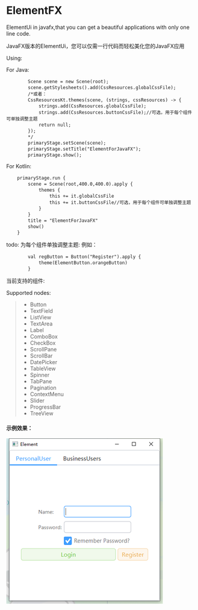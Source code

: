 # ElementFX

ElementUi in javafx,that you can get a beautiful applications with only one line code.

JavaFX版本的ElementUi，您可以仅需一行代码而轻松美化您的JavaFX应用

Using:

For Java:
```
        Scene scene = new Scene(root);
        scene.getStylesheets().add(CssResources.globalCssFile);
        /*或者：
        CssResourcesKt.themes(scene, (strings, cssResources) -> {
            strings.add(CssResources.globalCssFile);
            strings.add(CssResources.buttonCssFile);//可选，用于每个组件可单独调整主题
            return null;
        });
        */
        primaryStage.setScene(scene);
        primaryStage.setTitle("ElementForJavaFX");
        primaryStage.show();
```


For Kotlin:

```
    primaryStage.run {
        scene = Scene(root,400.0,400.0).apply {
            themes {
                this += it.globalCssFile
                this += it.buttonCssFile//可选，用于每个组件可单独调整主题
            }
        }
        title = "ElementForJavaFX"
        show()
    }
```

todo:
为每个组件单独调整主题:
例如：
```
        val regButton = Button("Register").apply {
            theme(ElementButton.orangeButton)
        }
```



当前支持的组件:

Supported nodes:
> + Button
> + TextField
> + ListView
> + TextArea
> + Label
> + ComboBox
> + CheckBox
> + ScrollPane
> + ScrollBar
> + DatePicker
> + TableView
> + Spinner
> + TabPane
> + Pagination
> + ContextMenu
> + Slider
> + ProgressBar
> + TreeView


#### 示例效果：
![Screen](screenshot/screen.png)
